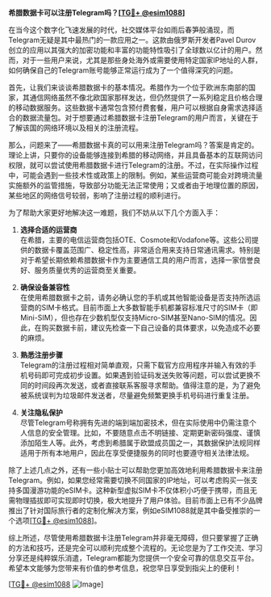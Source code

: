 **希腊数据卡可以注册Telegram吗？[[TG💪+ @esim1088](https://t.me/s/esim1088)]**

在当今这个数字化飞速发展的时代，社交媒体平台如雨后春笋般涌现，而Telegram无疑是其中最热门的一款应用之一。这款由俄罗斯开发者Pavel Durov创立的应用以其强大的加密功能和丰富的功能特性吸引了全球数以亿计的用户。然而，对于一些用户来说，尤其是那些身处海外或需要使用特定国家IP地址的人群，如何确保自己的Telegram账号能够正常运行成为了一个值得深究的问题。

首先，让我们来谈谈希腊数据卡的基本情况。希腊作为一个位于欧洲东南部的国家，其通信网络虽然不像北欧国家那样发达，但仍然提供了一系列稳定且价格合理的移动数据服务。这些数据卡通常包含预付费套餐，用户可以根据自身需求选择适合的数据流量包。对于想要通过希腊数据卡注册Telegram的用户而言，关键在于了解该国的网络环境以及相关的注册流程。

那么，问题来了——希腊数据卡真的可以用来注册Telegram吗？答案是肯定的。理论上讲，只要你的设备能够连接到希腊的移动网络，并且具备基本的互联网访问权限，就可以尝试使用希腊数据卡进行Telegram的注册。不过，在实际操作过程中，可能会遇到一些技术性或政策上的限制。例如，某些运营商可能会对跨境流量实施额外的监管措施，导致部分功能无法正常使用；又或者由于地理位置的原因，某些地区的网络信号较弱，影响了注册过程的顺利进行。

为了帮助大家更好地解决这一难题，我们不妨从以下几个方面入手：

1. **选择合适的运营商**  
   在希腊，主要的电信运营商包括OTE、Cosmote和Vodafone等。这些公司提供的数据卡覆盖范围广、稳定性高，非常适合用来支持日常通讯需求。特别是对于希望长期依赖希腊数据卡作为主要通信工具的用户而言，选择一家信誉良好、服务质量优秀的运营商至关重要。

2. **确保设备兼容性**  
   在使用希腊数据卡之前，请务必确认您的手机或其他智能设备是否支持所选运营商的SIM卡格式。目前市面上大多数智能手机都兼容标准尺寸的SIM卡（即Mini-SIM），但也存在少数机型仅支持Micro-SIM甚至Nano-SIM的情况。因此，在购买数据卡前，建议先检查一下自己设备的具体要求，以免造成不必要的麻烦。

3. **熟悉注册步骤**  
   Telegram的注册过程相对简单直观，只需下载官方应用程序并输入有效的手机号码即可完成初步设置。如果遇到验证码发送失败等问题，可以尝试更换不同的时间段再次发送，或者直接联系客服寻求帮助。值得注意的是，为了避免被系统误判为垃圾邮件发送者，尽量避免频繁更换手机号码进行重复注册。

4. **关注隐私保护**  
   尽管Telegram号称拥有先进的端到端加密技术，但在实际使用中仍需注意个人信息的安全管理。比如，不要随意点击不明链接、定期更新密码强度、谨慎添加陌生人等。此外，考虑到希腊属于欧盟成员国之一，其数据保护法规同样适用于所有本地用户，因此在享受便捷服务的同时也要遵守相关法律法规。

除了上述几点之外，还有一些小贴士可以帮助您更加高效地利用希腊数据卡来注册Telegram。例如，如果您经常需要切换不同国家的IP地址，可以考虑购买一张支持多国漫游功能的eSIM卡。这种新型虚拟SIM卡不仅体积小巧便于携带，而且无需物理插拔即可实现即时切换，极大地提升了用户体验。目前市面上已有不少品牌推出了针对国际旅行者的定制化解决方案，例如eSIM1088就是其中备受推崇的一个选项[[TG💪+ @esim1088](https://t.me/s/esim1088)]。

综上所述，尽管使用希腊数据卡注册Telegram并非毫无障碍，但只要掌握了正确的方法和技巧，还是完全可以顺利完成整个流程的。无论您是为了工作交流、学习分享还是纯粹娱乐消遣，Telegram都能为您提供一个安全可靠的信息交互平台。希望本文能够为您带来有价值的参考信息，祝您早日享受到指尖上的便利！

[[TG💪+ @esim1088](https://t.me/s/esim1088) ![Image](https://i.postimg.cc/4NQfJmqS/Snipaste-2025-05-13-00-14-12.png)]